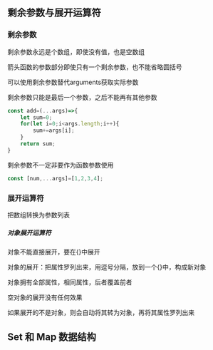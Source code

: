 ## 剩余参数与展开运算符

### 剩余参数

剩余参数永远是个数组，即使没有值，也是空数组

箭头函数的参数部分即使只有一个剩余参数，也不能省略圆括号

可以使用剩余参数替代arguments获取实际参数

剩余参数只能是最后一个参数，之后不能再有其他参数 

```js
const add=(...args)=>{
    let sum=0;
    for(let i=0;i<args.length;i++){
        sum+=args[i];
    }
    return sum;
}
```

剩余参数不一定非要作为函数参数使用

```js
const [num,...args]=[1,2,3,4];
```

### 展开运算符

 把数组转换为参数列表

#####  对象展开运算符

对象不能直接展开，要在{}中展开 

对象的展开：把属性罗列出来，用逗号分隔，放到一个{}中，构成新对象

对象拥有全部属性，相同属性，后者覆盖前者

空对象的展开没有任何效果

如果展开的不是对象，则会自动将其转为对象，再将其属性罗列出来

## Set 和 Map 数据结构